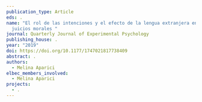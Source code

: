 ```yaml
---
publication_type: Article
eds: .
name: "El rol de las intenciones y el efecto de la lengua extranjera en los
  juicios morales "
journal: Quarterly Journal of Experimental Psychology
publishing_house: .
year: "2019"
doi: https://doi.org/10.1177/1747021817738409
abstract: .
authors:
  - Melina Aparici
elbec_members_involved:
  - Melina Aparici
projects:
  - .
---
```

